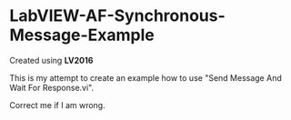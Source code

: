 # LabVIEW-AF-Synchronous-Message-Example

Created using **LV2016**

This is my attempt to create an example how to use "Send Message And Wait For Response.vi".

Correct me if I am wrong.

